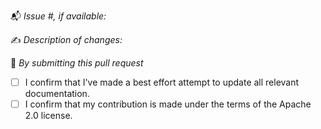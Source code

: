 📬 *Issue #, if available:*

✍️ *Description of changes:*

🔏 *By submitting this pull request*

- [ ] I confirm that I've made a best effort attempt to update all relevant documentation.
- [ ] I confirm that my contribution is made under the terms of the Apache 2.0 license.
